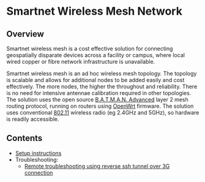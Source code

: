# Smartnet Wireless Mesh Network

## Overview
Smartnet wireless mesh is a cost effective solution for connecting geospatially disparate devices across a facility or campus, where local wired copper or fibre network infrastructure is unavailable.

Smartnet wireless mesh is an ad hoc wireless mesh topology. The topology is scalable and allows for additional nodes to be added easily and cost effectively. The more nodes, the higher the throughout and reliability. There is no need for intensive antennae calibration required in other topologies. The solution uses the open source [B.A.T.M.A.N. Advanced](https://www.open-mesh.org/projects/batman-adv/wiki) layer 2 mesh routing protocol, running on routers using [OpenWrt](https://openwrt.org/) firmware. The solution uses conventional [802.11](https://en.wikipedia.org/wiki/IEEE_802.11) wireless radio (eg 2.4GHz and 5GHz), so hardware is readily accessible.

## Contents
- [Setup instructions](setup.md)
- Troubleshooting:
    * [Remote troubleshooting using reverse ssh tunnel over 3G connection](3g_reverse_ssh_test.md)

